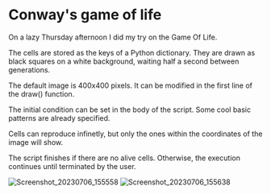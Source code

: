 # Conway's game of life
On a lazy Thursday afternoon I did my try on the Game Of Life.

The cells are stored as the keys of a Python dictionary. They are drawn as black squares on a white background, waiting half a second between generations.

The default image is 400x400 pixels. It can be modified in the first line of the draw() function.

The initial condition can be set in the body of the script. Some cool basic patterns are already specified.

Cells can reproduce infinetly, but only the ones within the coordinates of the image will show.

The script finishes if there are no alive cells. Otherwise, the execution continues until terminated by the user.

![Screenshot_20230706_155558](https://github.com/PhoenixBirdCreations/Games/assets/55663736/020839b5-142e-45dc-a4ab-98e98438de64) ![Screenshot_20230706_155638](https://github.com/PhoenixBirdCreations/Games/assets/55663736/b0acb456-7460-4a52-867e-1bda8cac2611)
